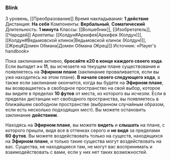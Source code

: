 ### Blink

3 уровень, [[Преобразование]]
Время накладывания: **1 действие**
Дистанция: **На себя**
Компоненты: **Вербальный**, **Соматический**
Длительность: **1 минута**
Классы: [[Волшебник]], [[Изобретатель]], [[Чародей]]
Архетипы: [[Колдун#Архифея|Архифея (Колдун)]], [[Колдун#Ведьмовской клинок|Ведьмовской клинок (Колдун)]], [[Жрец#Домен Обмана|Домен Обмана (Жрец)]]
Источник: «Player's handbook»

Пока заклинание активно, **бросайте к20 в конце каждого своего хода**. Если выпадет **>= 11**, вы исчезаете на текущем плане существования и появляетесь на **Эфирном плане** (заклинание проваливается, если вы уже находитесь на этом плане). **В начале своего следующего хода**, а также если заклинание окончится, когда вы будете на **Эфирном плане**, вы возвращаетесь в свободное пространство на свой выбор, которое вы видите в пределах **10 футов** от места, из которого вы исчезли. Если в пределах дистанции нет свободного пространства, вы появляетесь в ближайшем свободном пространстве (выбранном случайным образом, если есть несколько подходящих мест). Вы можете остановить заклинание **действием**.

Находясь на **Эфирном плане**, вы можете **видеть** и **слышать** на плане, с которого пришли, видя все в оттенках серого и **не видя** за пределами **60 футов**. Вы можете воздействовать только на существ, находящихся на **Эфирном плане**, и только такие существа могут воздействовать на вас. Существа, не находящиеся там, не могут вас воспринимать и взаимодействовать с вами, если у них нет таких возможностей.